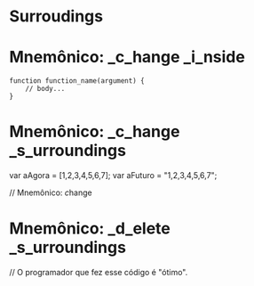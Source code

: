 Surroudings
===========

# Mnemônico: _c_hange _i_nside

```
function function_name(argument) {
    // body...
}
```

# Mnemônico: _c_hange _s_urroundings

var aAgora = [1,2,3,4,5,6,7];
var aFuturo = "1,2,3,4,5,6,7";

// Mnemônico: *c*hange

# Mnemônico: _d_elete _s_urroundings

// O programador que fez esse código é "ótimo".
